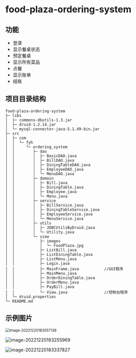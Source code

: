 # food-plaza-ordering-system



## 功能

* 登录
* 显示餐桌状态
* 预定餐桌
* 显示所有菜品
* 点餐
* 显示账单
* 结账



## 项目目录结构

```
food-plaza-ordering-system                 
├─ libs                                    
│  ├─ commons-dbutils-1.3.jar              
│  ├─ druid-1.2.14.jar                     
│  └─ mysql-connector-java-5.1.49-bin.jar  
├─ src                                     
│  ├─ com                                  
│  │  └─ fyh                               
│  │     └─ ordering_system                
│  │        ├─ dao                         
│  │        │  ├─ BasicDAO.java            
│  │        │  ├─ BillDAO.java             
│  │        │  ├─ DiningTableDAO.java      
│  │        │  ├─ EmployeeDAO.java         
│  │        │  └─ MenuDAO.java             
│  │        ├─ domain                      
│  │        │  ├─ Bill.java                
│  │        │  ├─ DiningTable.java         
│  │        │  ├─ Employee.java            
│  │        │  └─ Menu.java                
│  │        ├─ service                     
│  │        │  ├─ BillService.java         
│  │        │  ├─ DiningTableService.java  
│  │        │  ├─ EmployeeService.java     
│  │        │  └─ MenuService.java         
│  │        ├─ utils                       
│  │        │  ├─ JDBCUtilsByDruid.java    
│  │        │  └─ Utility.java             
│  │        └─ view                        
│  │           ├─ images                   
│  │           │  └─ FoodPlaza.jpg         
│  │           ├─ ListBill.java            
│  │           ├─ ListDiningTable.java     
│  │           ├─ ListMenu.java            
│  │           ├─ Login.java               
│  │           ├─ MainFrame.java           //GUI程序
│  │           ├─ MainMenu.java            
│  │           ├─ OrderDiningTable.java    
│  │           ├─ OrderMenu.java           
│  │           ├─ PayBill.java             
│  │           └─ View.java                //控制台程序
│  └─ druid.properties                     
└─ README.md                               

```



## 示例图片

<img src="https://www.pics.fineyh.com/images/2022/12/20/202212201831107.png" alt="image-20221220183057138" style="zoom: 80%;" />

![image-20221220183255969](https://www.pics.fineyh.com/images/2022/12/20/202212201832190.png)

![image-20221220183337827](https://www.pics.fineyh.com/images/2022/12/20/202212201833034.png)

